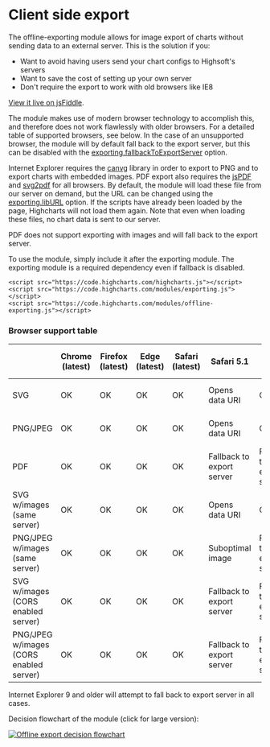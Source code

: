 Client side export
===

The offline-exporting module allows for image export of charts without sending data to an external server. This is the solution if you:

*   Want to avoid having users send your chart configs to Highsoft's servers
*   Want to save the cost of setting up your own server
*   Don't require the export to work with old browsers like IE8

[View it live on jsFiddle](https://jsfiddle.net/gh/get/library/pure/highcharts/highcharts/tree/master/samples/highcharts/exporting/offline-download-demo/).

The module makes use of modern browser technology to accomplish this, and therefore does not work flawlessly with older browsers. For a detailed table of supported browsers, see below. In the case of an unsupported browser, the module will by default fall back to the export server, but this can be disabled with the [exporting.fallbackToExportServer](https://api.highcharts.com/highcharts/exporting.fallbackToExportServer) option.

Internet Explorer requires the [canvg](https://code.google.com/p/canvg/) library in order to export to PNG and to export charts with embedded images. PDF export also requires the [jsPDF](https://github.com/yWorks/jsPDF) and [svg2pdf](https://github.com/yWorks/svg2pdf.js) for all browsers. By default, the module will load these file from our server on demand, but the URL can be changed using the [exporting.libURL](https://api.highcharts.com/highcharts/exporting.libURL) option. If the scripts have already been loaded by the page, Highcharts will not load them again. Note that even when loading these files, no chart data is sent to our server.

PDF does not support exporting with images and will fall back to the export server.

To use the module, simply include it after the exporting module. The exporting module is a required dependency even if fallback is disabled.


    <script src="https://code.highcharts.com/highcharts.js"></script>
    <script src="https://code.highcharts.com/modules/exporting.js"></script>
    <script src="https://code.highcharts.com/modules/offline-exporting.js"></script>

### Browser support table

|                                         | Chrome (latest) | Firefox (latest) | Edge (latest) | Safari (latest) | Safari 5.1                | IE 10-11                  | Android (latest) | Android (4.0)             | Chrome for Android | Safari for iOS     | Chrome for iOS            |
|-----------------------------------------|-----------------|------------------|---------------|-----------------|---------------------------|---------------------------|------------------|---------------------------|--------------------|--------------------|---------------------------|
| SVG                                     | OK              | OK               | OK            | OK              | Opens data URI            | OK                        | OK               | Opens data URI            | OK                 | OK                 | OK                        |
| PNG/JPEG                                | OK              | OK               | OK            | OK              | Opens data URI            | OK                        | OK               | Opens data URI            | OK                 | OK                 | OK                        |
| PDF                                     | OK              | OK               | OK            | OK              | Fallback to export server | Fallback to export server | OK               | Fallback to export server | OK                 | OK                 | OK                        |
| SVG w/images (same server)              | OK              | OK               | OK            | OK              | Opens data URI            | OK                        | OK               | Opens data URI            | OK                 | OK                 | OK                        |
| PNG/JPEG w/images (same server)         | OK              | OK               | OK            | OK              | Suboptimal image          | Fallback to export server | OK               | Opens data URI            | OK                 | OK                 | OK                        |
| SVG w/images (CORS enabled server)      | OK              | OK               | OK            | OK              | Fallback to export server | Fallback to export server | OK               | Fallback to export server | OK                 | Fallback to export | Fallback to export server |
| PNG/JPEG w/images (CORS enabled server) | OK              | OK               | OK            | OK              | Fallback to export server | Fallback to export server | OK               | Fallback to export server | OK                 | Fallback to export | Fallback to export server |

Internet Explorer 9 and older will attempt to fall back to export server in all cases.

Decision flowchart of the module (click for large version):

[![Offline export decision flowchart](https://assets.highcharts.com/images/client-side-export-flow.svg)](https://assets.highcharts.com/images/client-side-export-flow.svg)
